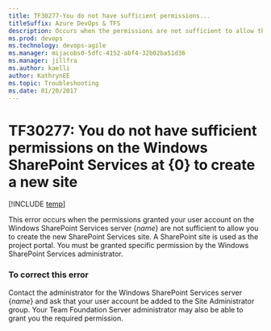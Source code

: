 ```yaml
---
title: TF30277-You do not have sufficient permissions...
titleSuffix: Azure DevOps & TFS
description: Occurs when the permissions are not sufficient to allow the user to create a new SharePoint Services site.
ms.prod: devops
ms.technology: devops-agile
ms.manager: mijacobs0-5dfc-4152-abf4-32b02ba51d36
ms.manager: jillfra
ms.author: kaelli
author: KathrynEE
ms.topic: Troubleshooting
ms.date: 01/20/2017
---
```



# TF30277: You do not have sufficient permissions on the Windows SharePoint Services at {0} to create a new site

[!INCLUDE [temp](../../_shared/version-vsts-tfs-all-versions.md)]

This error occurs when the permissions granted your user account on the Windows SharePoint Services server {*name*} are not sufficient to allow you to create the new SharePoint Services site. A SharePoint site is used as the project portal. You must be granted specific permission by the Windows SharePoint Services administrator.  
  
### To correct this error  
  
Contact the administrator for the Windows SharePoint Services server {*name*} and ask that your user account be added to the Site Administrator group. Your Team Foundation Server administrator may also be able to grant you the required permission.